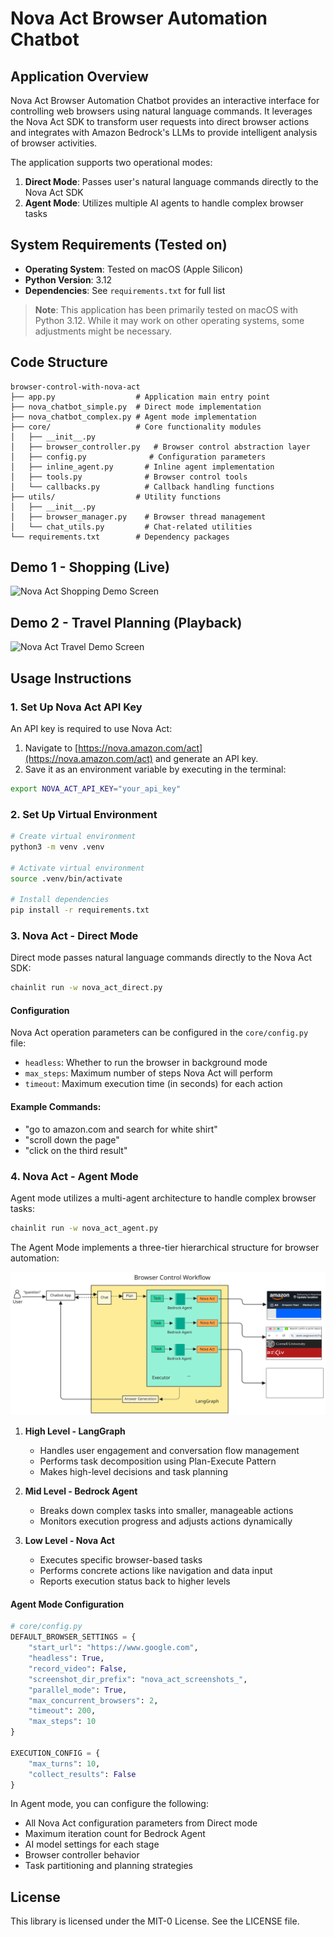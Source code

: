 # Nova Act Browser Automation Chatbot

## Application Overview

Nova Act Browser Automation Chatbot provides an interactive interface for controlling web browsers using natural language commands. It leverages the Nova Act SDK to transform user requests into direct browser actions and integrates with Amazon Bedrock's LLMs to provide intelligent analysis of browser activities.

The application supports two operational modes:

1. **Direct Mode**: Passes user's natural language commands directly to the Nova Act SDK
2. **Agent Mode**: Utilizes multiple AI agents to handle complex browser tasks

## System Requirements (Tested on)

- **Operating System**: Tested on macOS (Apple Silicon)
- **Python Version**: 3.12
- **Dependencies**: See `requirements.txt` for full list

> **Note**: This application has been primarily tested on macOS with Python 3.12. While it may work on other operating systems, some adjustments might be necessary.

## Code Structure

```
browser-control-with-nova-act
├── app.py                  # Application main entry point
├── nova_chatbot_simple.py  # Direct mode implementation
├── nova_chatbot_complex.py # Agent mode implementation
├── core/                   # Core functionality modules
│   ├── __init__.py
│   ├── browser_controller.py   # Browser control abstraction layer
│   ├── config.py              # Configuration parameters
│   ├── inline_agent.py       # Inline agent implementation
│   ├── tools.py              # Browser control tools
│   └── callbacks.py          # Callback handling functions
├── utils/                  # Utility functions
│   ├── __init__.py
│   ├── browser_manager.py    # Browser thread management
│   └── chat_utils.py         # Chat-related utilities
└── requirements.txt        # Dependency packages
```

## Demo 1 - Shopping (Live)

![Nova Act Shopping Demo Screen](images/nova-act-shopping.gif)

## Demo 2 - Travel Planning (Playback)

![Nova Act Travel Demo Screen](images/nova-act-travel.gif)

## Usage Instructions

### 1. Set Up Nova Act API Key

An API key is required to use Nova Act:

1. Navigate to [https://nova.amazon.com/act](https://nova.amazon.com/act) and generate an API key.
2. Save it as an environment variable by executing in the terminal:

```bash
export NOVA_ACT_API_KEY="your_api_key"
```

### 2. Set Up Virtual Environment

```bash
# Create virtual environment
python3 -m venv .venv

# Activate virtual environment
source .venv/bin/activate

# Install dependencies
pip install -r requirements.txt
```

### 3. Nova Act - Direct Mode

Direct mode passes natural language commands directly to the Nova Act SDK:

```bash
chainlit run -w nova_act_direct.py
```

#### Configuration

Nova Act operation parameters can be configured in the `core/config.py` file:

- `headless`: Whether to run the browser in background mode
- `max_steps`: Maximum number of steps Nova Act will perform
- `timeout`: Maximum execution time (in seconds) for each action


#### Example Commands:

- "go to amazon.com and search for white shirt"
- "scroll down the page"
- "click on the third result"


### 4. Nova Act - Agent Mode

Agent mode utilizes a multi-agent architecture to handle complex browser tasks:

```bash
chainlit run -w nova_act_agent.py
```

The Agent Mode implements a three-tier hierarchical structure for browser automation:

![Agent Architecture](images/agent_architecture.svg)

1. **High Level - LangGraph**
   - Handles user engagement and conversation flow management
   - Performs task decomposition using Plan-Execute Pattern
   - Makes high-level decisions and task planning

2. **Mid Level - Bedrock Agent**
   - Breaks down complex tasks into smaller, manageable actions
   - Monitors execution progress and adjusts actions dynamically

3. **Low Level - Nova Act**
   - Executes specific browser-based tasks
   - Performs concrete actions like navigation and data input
   - Reports execution status back to higher levels

#### Agent Mode Configuration

```python
# core/config.py
DEFAULT_BROWSER_SETTINGS = {
    "start_url": "https://www.google.com",
    "headless": True,
    "record_video": False,
    "screenshot_dir_prefix": "nova_act_screenshots_",
    "parallel_mode": True,  
    "max_concurrent_browsers": 2,  
    "timeout": 200,  
    "max_steps": 10  
}

EXECUTION_CONFIG = {
    "max_turns": 10,
    "collect_results": False
}
```
In Agent mode, you can configure the following:

- All Nova Act configuration parameters from Direct mode
- Maximum iteration count for Bedrock Agent
- AI model settings for each stage
- Browser controller behavior
- Task partitioning and planning strategies

## License

This library is licensed under the MIT-0 License. See the LICENSE file.
